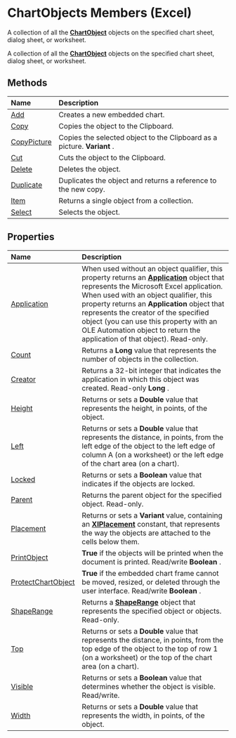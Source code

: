 
# ChartObjects Members (Excel)
A collection of all the  **[ChartObject](b546e6f2-7ac6-2dea-eba2-f98f68f3df65.md)** objects on the specified chart sheet, dialog sheet, or worksheet.

A collection of all the  **[ChartObject](b546e6f2-7ac6-2dea-eba2-f98f68f3df65.md)** objects on the specified chart sheet, dialog sheet, or worksheet.


## Methods



|**Name**|**Description**|
|:-----|:-----|
|[Add](46f28b34-83a5-b3d9-c19b-a1dc8e05dff7.md)|Creates a new embedded chart.|
|[Copy](66e30b0c-a304-00fa-e573-e975c530c46c.md)|Copies the object to the Clipboard.|
|[CopyPicture](df79e18c-624b-424d-cd3e-d9432ed87aac.md)|Copies the selected object to the Clipboard as a picture.  **Variant** .|
|[Cut](842104f6-4317-8cac-5dd2-2ce2b1071052.md)|Cuts the object to the Clipboard.|
|[Delete](a39fca6c-1b6a-5693-b554-37788ec193c7.md)|Deletes the object.|
|[Duplicate](085e07e1-7b08-befb-1351-b9de3df26ddc.md)|Duplicates the object and returns a reference to the new copy.|
|[Item](0dbc6680-73ee-73a8-c3d8-f05faf6dd596.md)|Returns a single object from a collection.|
|[Select](ef89d037-34d4-3c17-edb7-352b52e5ae4b.md)|Selects the object.|

## Properties



|**Name**|**Description**|
|:-----|:-----|
|[Application](2ff0a431-a796-e1c6-d15d-7e70aba1e426.md)|When used without an object qualifier, this property returns an  **[Application](19b73597-5cf9-4f56-8227-b5211f657f6f.md)** object that represents the Microsoft Excel application. When used with an object qualifier, this property returns an **Application** object that represents the creator of the specified object (you can use this property with an OLE Automation object to return the application of that object). Read-only.|
|[Count](28d3d9fd-cf58-8b95-3f14-c336bcee1bb5.md)|Returns a  **Long** value that represents the number of objects in the collection.|
|[Creator](8cfd1fc7-b6a8-5d1a-9dc8-58ca5521d3a8.md)|Returns a 32-bit integer that indicates the application in which this object was created. Read-only  **Long** .|
|[Height](a0801e22-cd20-9750-a69a-121be0fd9749.md)|Returns or sets a  **Double** value that represents the height, in points, of the object.|
|[Left](9d9b8505-3d6b-f37f-b35c-0a092721fe7a.md)|Returns or sets a  **Double** value that represents the distance, in points, from the left edge of the object to the left edge of column A (on a worksheet) or the left edge of the chart area (on a chart).|
|[Locked](6d9fc386-3dcc-c52f-d590-2749dac2378f.md)|Returns or sets a  **Boolean** value that indicates if the objects are locked.|
|[Parent](4c5453db-8e90-1ae0-2fb2-990c1d336f20.md)|Returns the parent object for the specified object. Read-only.|
|[Placement](954e98e5-8b88-6918-3cbd-f8e982c0a47e.md)|Returns or sets a  **Variant** value, containing an **[XlPlacement](ad52cbf4-3d51-d9fe-5e31-be181f7775d3.md)** constant, that represents the way the objects are attached to the cells below them.|
|[PrintObject](310a4571-e5e4-14c8-56a0-6d70a59f4588.md)| **True** if the objects will be printed when the document is printed. Read/write **Boolean** .|
|[ProtectChartObject](e0685fbd-84a5-36c4-a5ab-06127937f2c8.md)| **True** if the embedded chart frame cannot be moved, resized, or deleted through the user interface. Read/write **Boolean** .|
|[ShapeRange](4813fce5-ad3f-861c-d6dc-63fb617ed4da.md)|Returns a  **[ShapeRange](e1b8229c-73a0-4a77-5e00-4bcec9032260.md)** object that represents the specified object or objects. Read-only.|
|[Top](260fb609-ca58-61f8-44a9-d3183d7937f1.md)|Returns or sets a  **Double** value that represents the distance, in points, from the top edge of the object to the top of row 1 (on a worksheet) or the top of the chart area (on a chart).|
|[Visible](c7e1fad7-1ed3-d76b-f637-2dfda5fe9b53.md)|Returns or sets a  **Boolean** value that determines whether the object is visible. Read/write.|
|[Width](835cb1e6-937c-de90-af37-309b9bebb070.md)|Returns or sets a  **Double** value that represents the width, in points, of the object.|
